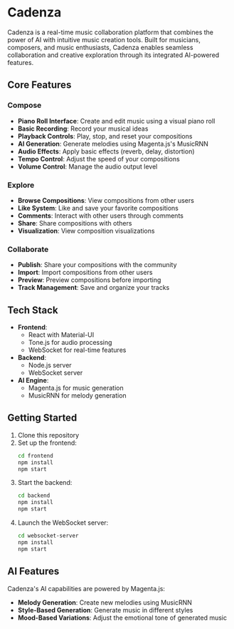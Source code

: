 # Cadenza

Cadenza is a real-time music collaboration platform that combines the power of AI with intuitive music creation tools. Built for musicians, composers, and music enthusiasts, Cadenza enables seamless collaboration and creative exploration through its integrated AI-powered features.

## Core Features

### Compose 
- **Piano Roll Interface**: Create and edit music using a visual piano roll
- **Basic Recording**: Record your musical ideas
- **Playback Controls**: Play, stop, and reset your compositions
- **AI Generation**: Generate melodies using Magenta.js's MusicRNN
- **Audio Effects**: Apply basic effects (reverb, delay, distortion)
- **Tempo Control**: Adjust the speed of your compositions
- **Volume Control**: Manage the audio output level

### Explore 
- **Browse Compositions**: View compositions from other users
- **Like System**: Like and save your favorite compositions
- **Comments**: Interact with other users through comments
- **Share**: Share compositions with others
- **Visualization**: View composition visualizations

### Collaborate 
- **Publish**: Share your compositions with the community
- **Import**: Import compositions from other users
- **Preview**: Preview compositions before importing
- **Track Management**: Save and organize your tracks

## Tech Stack

- **Frontend**: 
  - React with Material-UI
  - Tone.js for audio processing
  - WebSocket for real-time features
- **Backend**: 
  - Node.js server
  - WebSocket server
- **AI Engine**: 
  - Magenta.js for music generation
  - MusicRNN for melody generation

## Getting Started

1. Clone this repository
2. Set up the frontend:
   ```bash
   cd frontend
   npm install
   npm start
   ```
3. Start the backend:
   ```bash
   cd backend
   npm install
   npm start
   ```
4. Launch the WebSocket server:
   ```bash
   cd websocket-server
   npm install
   npm start
   ```

## AI Features

Cadenza's AI capabilities are powered by Magenta.js:

- **Melody Generation**: Create new melodies using MusicRNN
- **Style-Based Generation**: Generate music in different styles
- **Mood-Based Variations**: Adjust the emotional tone of generated music

